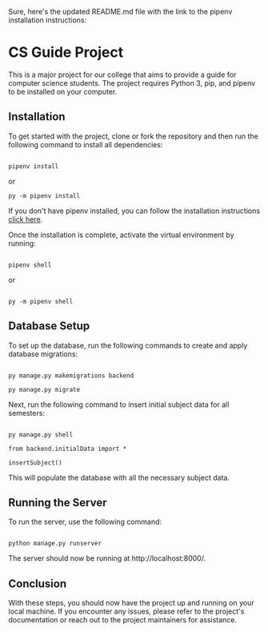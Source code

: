 Sure, here's the updated README.md file with the link to the pipenv installation instructions:

  

# CS Guide Project

  

This is a major project for our college that aims to provide a guide for computer science students. The project requires Python 3, pip, and pipenv to be installed on your computer.

  

## Installation

  

To get started with the project, clone or fork the repository and then run the following command to install all dependencies:

  

```

pipenv install

```

  or
  ```
  py -m pipenv install
```

If you don't have pipenv installed, you can follow the installation instructions [click here](https://pypi.org/project/pipenv/).

  

Once the installation is complete, activate the virtual environment by running:

  

```

pipenv shell

```

or

```

py -m pipenv shell

```

  

## Database Setup

  

To set up the database, run the following commands to create and apply database migrations:

  

```

py manage.py makemigrations backend

py manage.py migrate

```

  

Next, run the following command to insert initial subject data for all semesters:

  

```

py manage.py shell

from backend.initialData import *

insertSubject()

```

  

This will populate the database with all the necessary subject data.

  

## Running the Server

  

To run the server, use the following command:

  

```

python manage.py runserver

```

  

The server should now be running at http://localhost:8000/.

## Conclusion

With these steps, you should now have the project up and running on your local machine. If you encounter any issues, please refer to the project's documentation or reach out to the project maintainers for assistance.